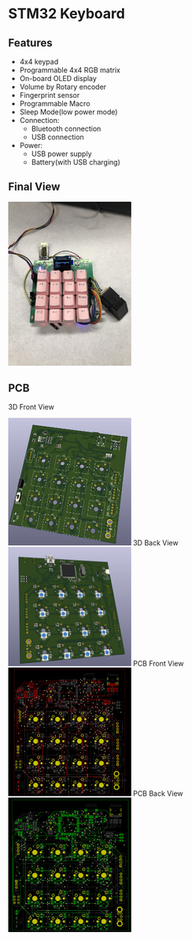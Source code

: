 # STM32 Keyboard

## Features
* 4x4 keypad
* Programmable 4x4 RGB matrix
* On-board OLED display
* Volume by Rotary encoder
* Fingerprint sensor
* Programmable Macro
* Sleep Mode(low power mode)
* Connection:
    * Bluetooth connection
    * USB connection
* Power:
    * USB power supply
    * Battery(with USB charging)

## Final View
<img src = "images/view.jpg" width="250">

## PCB
3D Front View

<img src = "images/kicad-3dview-front.png" width="250">
3D Back View

<img src = "images/kicad-3dview-back.png" width="250">
PCB Front View

<img src = "images/pcb-front.png" width="250">
PCB Back View

<img src = "images/pcb-back.png" width="250">
